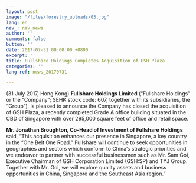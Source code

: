 ```yaml
---
layout: post
image: "/files/forestry_uploads/03.jpg"
lang: en
nav_: nav_news
author: ''
comments: false
button: ''
date: 2017-07-31 00:00:00 +0800
excerpt: ''
title: Fullshare Holdings Completes Acquisition of GSH Plaza
categories: ''
lang-ref: news_20170731

---
```

(31 July 2017, Hong Kong) **Fullshare Holdings Limited** (“Fullshare Holdings” or the “Company”; SEHK stock code: 607, together with its subsidiaries, the “Group”), is pleased to announce the Company has closed the acquisition of GSH Plaza, a recently completed Grade A office building situated in the CBD of Singapore with over 295,000 square feet of office and retail space.

**Mr. Jonathan Broughton, Co-Head of Investment of Fullshare Holdings** said, “This acquisition enhances our presence in Singapore, a key country in the “One Belt One Road.” Fullshare will continue to seek opportunities in geographies and sectors which conform to China’s strategic priorities and we endeavor to partner with successful businessmen such as Mr. Sam Goi, Executive Chairman of GSH Corporation Limited (GSH:SP) and TYJ Group. Together with Mr. Goi, we will explore quality assets and business opportunities in China, Singapore and the Southeast Asia region.”